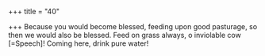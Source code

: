 +++
title = "40"

+++
Because you would become blessed, feeding upon good pasturage, so  then we would also be blessed.
Feed on grass always, o inviolable cow [=Speech]! Coming here, drink  pure water!